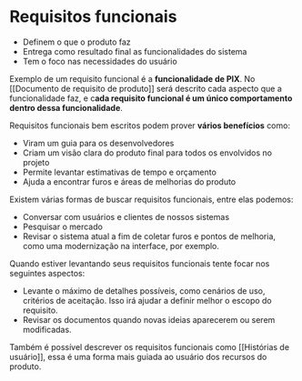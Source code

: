 # Requisitos funcionais

- Definem o que o produto faz
- Entrega como resultado final as funcionalidades do sistema
- Tem o foco nas necessidades do usuário

Exemplo de um requisito funcional é a **funcionalidade de PIX**. No [[Documento de requisito de produto]] será descrito cada aspecto que a funcionalidade faz, e c**ada requisito funcional é um único comportamento dentro dessa funcionalidade**.

Requisitos funcionais bem escritos podem prover **vários benefícios** como:

- Viram um guia para os desenvolvedores
- Criam um visão clara do produto final para todos os envolvidos no projeto
- Permite levantar estimativas de tempo e orçamento
- Ajuda a encontrar furos e áreas de melhorias do produto

Existem várias formas de buscar requisitos funcionais, entre elas podemos:

- Conversar com usuários e clientes de nossos sistemas
- Pesquisar o mercado
- Revisar o sistema atual a fim de coletar furos e pontos de melhoria, como uma modernização na interface, por exemplo.

Quando estiver levantando seus requisitos funcionais tente focar nos seguintes aspectos:

- Levante o máximo de detalhes possíveis, como cenários de uso, critérios de aceitação. Isso irá ajudar a definir melhor o escopo do requisito.
- Revisar os documentos quando novas ideias aparecerem ou serem modificadas.

Também é possível descrever os requisitos funcionais como [[Histórias de usuário]], essa é uma forma mais guiada ao usuário dos recursos do produto.